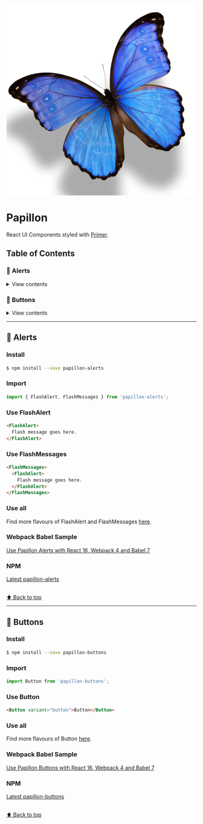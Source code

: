 ![Logo](/logo.png)

# Papillon

React UI Components styled with [Primer](https://primer.style/).

## Table of Contents

### 🐳 Alerts

<details>
<summary>View contents</summary>

* [`FlashAlert`](#flashalert)
* [`FlashMessages`](#flashmessages)

</details>

### 🐠 Buttons

<details>
<summary>View contents</summary>

* [`Button`](#button)

</details>

---

## 🐳 Alerts

### Install

```bash
$ npm install --save papillon-alerts
```

### Import
```javascript
import { FlashAlert, FlashMessages } from 'papillon-alerts';
```

### Use FlashAlert
```html
<FlashAlert>
  Flash message goes here.
</FlashAlert>
```

### Use FlashMessages
```html
<FlashMessages>
  <FlashAlert>
    Flash message goes here.
  </FlashAlert>
</FlashMessages>
```

### Use all
Find more flavours of FlashAlert and FlashMessages [here](https://github.com/mts/papillon/tree/master/packages/papillon-alerts).

### Webpack Babel Sample
[Use Papillon Alerts with React 16, Webpack 4 and Babel 7](https://github.com/mts/papillon/tree/master/packages/papillon-alerts/webpack-babel-sample)

### NPM
[Latest papillon-alerts](https://www.npmjs.com/package/papillon-alerts)

<br>[⬆ Back to top](#table-of-contents)

---

## 🐠 Buttons

### Install

```bash
$ npm install --save papillon-buttons
```

### Import
```javascript
import Button from 'papillon-buttons';
```

### Use Button
```html
<Button variant="button">Button</Button>
```

### Use all
Find more flavours of Button [here](https://github.com/mts/papillon/tree/master/packages/papillon-buttons).

### Webpack Babel Sample
[Use Papillon Buttons with React 16, Webpack 4 and Babel 7](https://github.com/mts/papillon/tree/master/packages/papillon-buttons/webpack-babel-sample)

### NPM
[Latest papillon-buttons](https://www.npmjs.com/package/papillon-buttons)

<br>[⬆ Back to top](#table-of-contents)
